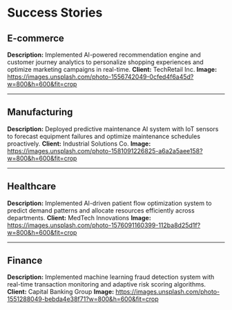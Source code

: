 # Success Stories

## E-commerce
**Description:** Implemented AI-powered recommendation engine and customer journey analytics to personalize shopping experiences and optimize marketing campaigns in real-time.
**Client:** TechRetail Inc.
**Image:** https://images.unsplash.com/photo-1556742049-0cfed4f6a45d?w=800&h=600&fit=crop

---

## Manufacturing
**Description:** Deployed predictive maintenance AI system with IoT sensors to forecast equipment failures and optimize maintenance schedules proactively.
**Client:** Industrial Solutions Co.
**Image:** https://images.unsplash.com/photo-1581091226825-a6a2a5aee158?w=800&h=600&fit=crop

---

## Healthcare
**Description:** Implemented AI-driven patient flow optimization system to predict demand patterns and allocate resources efficiently across departments.
**Client:** MedTech Innovations
**Image:** https://images.unsplash.com/photo-1576091160399-112ba8d25d1f?w=800&h=600&fit=crop

---

## Finance
**Description:** Implemented machine learning fraud detection system with real-time transaction monitoring and adaptive risk scoring algorithms.
**Client:** Capital Banking Group
**Image:** https://images.unsplash.com/photo-1551288049-bebda4e38f71?w=800&h=600&fit=crop